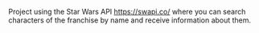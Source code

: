 Project using the Star Wars API https://swapi.co/ where you can search characters of the franchise by name and receive information about them.